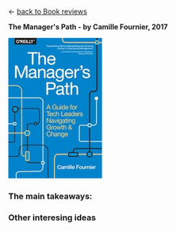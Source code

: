 &leftarrow; [back to Book reviews](index.md)

**The Manager's Path - by Camille Fournier, 2017**

![alt text](manager_path.jpg "Cover")


### The main takeaways:


### Other interesing ideas


